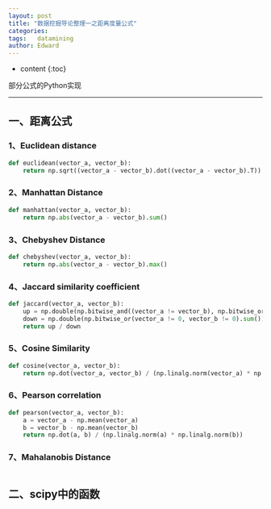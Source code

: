 ```yaml
---
layout: post
title: "数据挖掘导论整理一之距离度量公式"
categories: 
tags:   datamining
author: Edward
---
```


* content
{:toc}

部分公式的Python实现

--------------------

## 一、距离公式

### 1、Euclidean distance

```python
def euclidean(vector_a, vector_b):
    return np.sqrt((vector_a - vector_b).dot((vector_a - vector_b).T))
```

### 2、Manhattan Distance

```python
def manhattan(vector_a, vector_b):
    return np.abs(vector_a - vector_b).sum()
```

### 3、Chebyshev Distance

```python
def chebyshev(vector_a, vector_b):
    return np.abs(vector_a - vector_b).max()
```

### 4、Jaccard similarity coefficient

```python
def jaccard(vector_a, vector_b):
    up = np.double(np.bitwise_and((vector_a != vector_b), np.bitwise_or(vector_a != 0, vector_b != 0)).sum())
    down = np.double(np.bitwise_or(vector_a != 0, vector_b != 0).sum())
    return up / down
```

### 5、Cosine Similarity

```python
def cosine(vector_a, vector_b):
    return np.dot(vector_a, vector_b) / (np.linalg.norm(vector_a) * np.linalg.norm(vector_b))
```

### 6、Pearson correlation

```python
def pearson(vector_a, vector_b):
    a = vector_a - np.mean(vector_a)
    b = vector_b - np.mean(vector_b)
    return np.dot(a, b) / (np.linalg.norm(a) * np.linalg.norm(b))
```

### 7、Mahalanobis Distance

```python

```

## 二、scipy中的函数